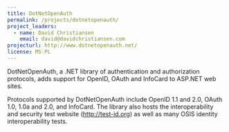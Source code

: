 ```yaml
---
title: DotNetOpenAuth
permalink: /projects/dotnetopenauth/
project_leaders:
  - name: David Christiansen
    email: david@davidchristiansen.com
projecturl: http://www.dotnetopenauth.net/
license: MS-PL
---
```

DotNetOpenAuth, a .NET library of authentication and authorization protocols, adds support for OpenID, OAuth and InfoCard to ASP.NET web sites.

Protocols supported by DotNetOpenAuth include OpenID 1.1 and 2.0, OAuth 1.0, 1.0a and 2.0, and InfoCard. The library also hosts the interoperability and security test website (http://test-id.org) as well as many OSIS identity interoperability tests. 